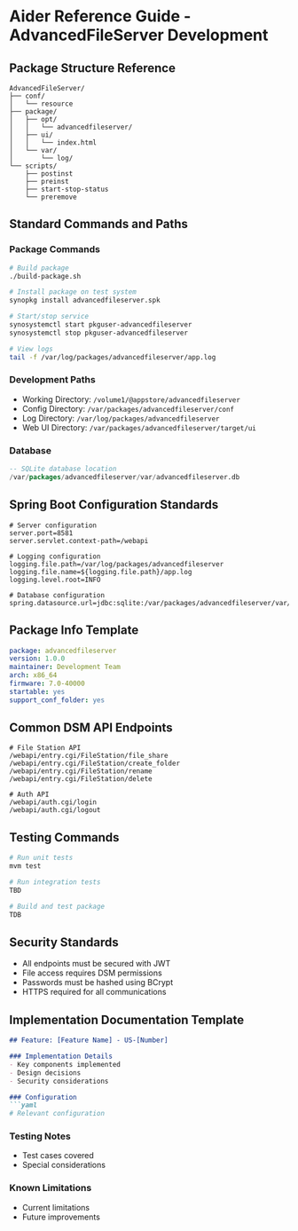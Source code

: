 # Aider Reference Guide - AdvancedFileServer Development

## Package Structure Reference
```
AdvancedFileServer/
├── conf/
│   └── resource
├── package/
│   ├── opt/
│   │   └── advancedfileserver/
│   ├── ui/
│   │   └── index.html
│   └── var/
│       └── log/
└── scripts/
    ├── postinst
    ├── preinst
    ├── start-stop-status
    └── preremove
```

## Standard Commands and Paths

### Package Commands
```bash
# Build package
./build-package.sh

# Install package on test system
synopkg install advancedfileserver.spk

# Start/stop service
synosystemctl start pkguser-advancedfileserver
synosystemctl stop pkguser-advancedfileserver

# View logs
tail -f /var/log/packages/advancedfileserver/app.log
```

### Development Paths
- Working Directory: `/volume1/@appstore/advancedfileserver`
- Config Directory: `/var/packages/advancedfileserver/conf`
- Log Directory: `/var/log/packages/advancedfileserver`
- Web UI Directory: `/var/packages/advancedfileserver/target/ui`

### Database
```sql
-- SQLite database location
/var/packages/advancedfileserver/var/advancedfileserver.db
```

## Spring Boot Configuration Standards
```properties
# Server configuration
server.port=8581
server.servlet.context-path=/webapi

# Logging configuration
logging.file.path=/var/log/packages/advancedfileserver
logging.file.name=${logging.file.path}/app.log
logging.level.root=INFO

# Database configuration
spring.datasource.url=jdbc:sqlite:/var/packages/advancedfileserver/var/advancedfileserver.db
```

## Package Info Template
```yaml
package: advancedfileserver
version: 1.0.0
maintainer: Development Team
arch: x86_64
firmware: 7.0-40000
startable: yes
support_conf_folder: yes
```

## Common DSM API Endpoints
```
# File Station API
/webapi/entry.cgi/FileStation/file_share
/webapi/entry.cgi/FileStation/create_folder
/webapi/entry.cgi/FileStation/rename
/webapi/entry.cgi/FileStation/delete

# Auth API
/webapi/auth.cgi/login
/webapi/auth.cgi/logout
```

## Testing Commands
```bash
# Run unit tests
mvm test

# Run integration tests
TBD

# Build and test package
TDB
```

## Security Standards
- All endpoints must be secured with JWT
- File access requires DSM permissions
- Passwords must be hashed using BCrypt
- HTTPS required for all communications

## Implementation Documentation Template
```markdown
## Feature: [Feature Name] - US-[Number]

### Implementation Details
- Key components implemented
- Design decisions
- Security considerations

### Configuration
```yaml
# Relevant configuration
```

### Testing Notes
- Test cases covered
- Special considerations

### Known Limitations
- Current limitations
- Future improvements
```
